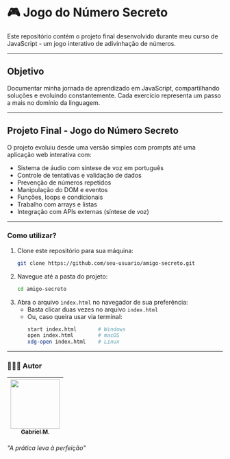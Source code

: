 # 🎮 Jogo do Número Secreto

Este repositório contém o projeto final desenvolvido durante meu curso de JavaScript - um jogo interativo de adivinhação de números.

---

## Objetivo
Documentar minha jornada de aprendizado em JavaScript, compartilhando soluções e evoluindo constantemente. Cada exercício representa um passo a mais no domínio da linguagem.

---

## Projeto Final - Jogo do Número Secreto

O projeto evoluiu desde uma versão simples com prompts até uma aplicação web interativa com:

- Sistema de áudio com síntese de voz em português
- Controle de tentativas e validação de dados
- Prevenção de números repetidos
- Manipulação do DOM e eventos
- Funções, loops e condicionais
- Trabalho com arrays e listas
- Integração com APIs externas (síntese de voz)

---

### Como utilizar?

1. Clone este repositório para sua máquina:
   ```bash
   git clone https://github.com/seu-usuario/amigo-secreto.git
   ```
2. Navegue até a pasta do projeto:
   ```bash
   cd amigo-secreto
   ```
3. Abra o arquivo `index.html` no navegador de sua preferência:
   - Basta clicar duas vezes no arquivo `index.html`
   - Ou, caso queira usar via terminal:
     ```bash
     start index.html       # Windows
     open index.html        # macOS
     xdg-open index.html    # Linux
     ```
---

### 👨🏻‍💻 Autor

| [<img loading="lazy" src="https://github.com/Qxcyll.png" width=115><br><sub>Gabriel M.</sub>](https://github.com/Qxcyll) |
| :---: |

*"A prática leva à perfeição"* 

